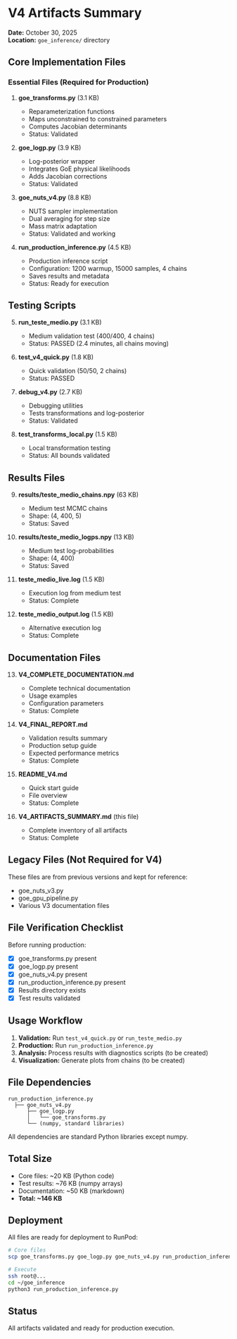 # V4 Artifacts Summary

**Date:** October 30, 2025  
**Location:** `goe_inference/` directory

## Core Implementation Files

### Essential Files (Required for Production)

1. **goe_transforms.py** (3.1 KB)
   - Reparameterization functions
   - Maps unconstrained to constrained parameters
   - Computes Jacobian determinants
   - Status: Validated

2. **goe_logp.py** (3.9 KB)
   - Log-posterior wrapper
   - Integrates GoE physical likelihoods
   - Adds Jacobian corrections
   - Status: Validated

3. **goe_nuts_v4.py** (8.8 KB)
   - NUTS sampler implementation
   - Dual averaging for step size
   - Mass matrix adaptation
   - Status: Validated and working

4. **run_production_inference.py** (4.5 KB)
   - Production inference script
   - Configuration: 1200 warmup, 15000 samples, 4 chains
   - Saves results and metadata
   - Status: Ready for execution

## Testing Scripts

5. **run_teste_medio.py** (3.1 KB)
   - Medium validation test (400/400, 4 chains)
   - Status: PASSED (2.4 minutes, all chains moving)

6. **test_v4_quick.py** (1.8 KB)
   - Quick validation (50/50, 2 chains)
   - Status: PASSED

7. **debug_v4.py** (2.7 KB)
   - Debugging utilities
   - Tests transformations and log-posterior
   - Status: Validated

8. **test_transforms_local.py** (1.5 KB)
   - Local transformation testing
   - Status: All bounds validated

## Results Files

9. **results/teste_medio_chains.npy** (63 KB)
   - Medium test MCMC chains
   - Shape: (4, 400, 5)
   - Status: Saved

10. **results/teste_medio_logps.npy** (13 KB)
    - Medium test log-probabilities
    - Shape: (4, 400)
    - Status: Saved

11. **teste_medio_live.log** (1.5 KB)
    - Execution log from medium test
    - Status: Complete

12. **teste_medio_output.log** (1.5 KB)
    - Alternative execution log
    - Status: Complete

## Documentation Files

13. **V4_COMPLETE_DOCUMENTATION.md**
    - Complete technical documentation
    - Usage examples
    - Configuration parameters
    - Status: Complete

14. **V4_FINAL_REPORT.md**
    - Validation results summary
    - Production setup guide
    - Expected performance metrics
    - Status: Complete

15. **README_V4.md**
    - Quick start guide
    - File overview
    - Status: Complete

16. **V4_ARTIFACTS_SUMMARY.md** (this file)
    - Complete inventory of all artifacts
    - Status: Complete

## Legacy Files (Not Required for V4)

These files are from previous versions and kept for reference:
- goe_nuts_v3.py
- goe_gpu_pipeline.py
- Various V3 documentation files

## File Verification Checklist

Before running production:

- [x] goe_transforms.py present
- [x] goe_logp.py present
- [x] goe_nuts_v4.py present
- [x] run_production_inference.py present
- [x] Results directory exists
- [x] Test results validated

## Usage Workflow

1. **Validation:** Run `test_v4_quick.py` or `run_teste_medio.py`
2. **Production:** Run `run_production_inference.py`
3. **Analysis:** Process results with diagnostics scripts (to be created)
4. **Visualization:** Generate plots from chains (to be created)

## File Dependencies

```
run_production_inference.py
  ├── goe_nuts_v4.py
      ├── goe_logp.py
      │   └── goe_transforms.py
      └── (numpy, standard libraries)
```

All dependencies are standard Python libraries except numpy.

## Total Size

- Core files: ~20 KB (Python code)
- Test results: ~76 KB (numpy arrays)
- Documentation: ~50 KB (markdown)
- **Total: ~146 KB**

## Deployment

All files are ready for deployment to RunPod:

```bash
# Core files
scp goe_transforms.py goe_logp.py goe_nuts_v4.py run_production_inference.py root@...

# Execute
ssh root@...
cd ~/goe_inference
python3 run_production_inference.py
```

## Status

All artifacts validated and ready for production execution.

